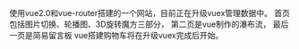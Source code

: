使用vue2.0和vue-router搭建的一个网站，目前正在升级vuex管理数据中。
首页包括图片切换、轮播图、3D旋转魔方三部分，
第二页是vue制作的瀑布流，
最后一页是简易留言板
vue搭建购物车将在升级vuex完成后开始。
